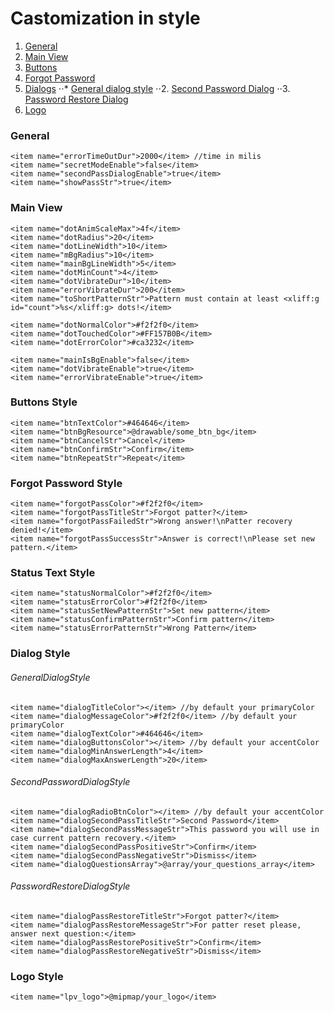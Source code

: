 # Castomization in style

1. [General](#general-style)
2. [Main View](#main-view)
3. [Buttons](#buttons-style)
4. [Forgot Password](#forgot-password-style)
5. [Dialogs](#dialog-style)
⋅⋅* [General dialog style](#generaldialogstyle)
⋅⋅2. [Second Password Dialog](#secondpassworddialogstyle)
⋅⋅3. [Password Restore Dialog](#passwordrestoredialogstyle)
6. [Logo](#logo-style)

### General
```
<item name="errorTimeOutDur">2000</item> //time in milis
<item name="secretModeEnable">false</item>
<item name="secondPassDialogEnable">true</item>
<item name="showPassStr">true</item>
```

### Main View
```
<item name="dotAnimScaleMax">4f</item>
<item name="dotRadius">20</item>
<item name="dotLineWidth">10</item>
<item name="mBgRadius">10</item>
<item name="mainBgLineWidth">5</item>
<item name="dotMinCount">4</item>
<item name="dotVibrateDur">10</item>
<item name="errorVibrateDur">200</item>
<item name="toShortPatternStr">Pattern must contain at least <xliff:g id="count">%s</xliff:g> dots!</item>

<item name="dotNormalColor">#f2f2f0</item>
<item name="dotTouchedColor">#FF157B0B</item>
<item name="dotErrorColor">#ca3232</item>

<item name="mainIsBgEnable">false</item>
<item name="dotVibrateEnable">true</item>
<item name="errorVibrateEnable">true</item>
```

### Buttons Style
```
<item name="btnTextColor">#464646</item> 
<item name="btnBgResource">@drawable/some_btn_bg</item>
<item name="btnCancelStr">Cancel</item>
<item name="btnConfirmStr">Confirm</item>
<item name="btnRepeatStr">Repeat</item>
```

### Forgot Password Style
``` 
<item name="forgotPassColor">#f2f2f0</item>
<item name="forgotPassTitleStr">Forgot patter?</item>
<item name="forgotPassFailedStr">Wrong answer!\nPatter recovery denied!</item>
<item name="forgotPassSuccessStr">Answer is correct!\nPlease set new pattern.</item>
```

### Status Text Style
```
<item name="statusNormalColor">#f2f2f0</item>
<item name="statusErrorColor">#f2f2f0</item>
<item name="statusSetNewPatternStr">Set new pattern</item>
<item name="statusConfirmPatternStr">Confirm pattern</item>
<item name="statusErrorPatternStr">Wrong Pattern</item>
```

### Dialog Style
###### GeneralDialogStyle
```
<item name="dialogTitleColor"></item> //by default your primaryColor
<item name="dialogMessageColor">#f2f2f0</item> //by default your primaryColor
<item name="dialogTextColor">#464646</item>
<item name="dialogButtonsColor"></item> //by default your accentColor
<item name="dialogMinAnswerLength">4</item>
<item name="dialogMaxAnswerLength">20</item>
```
###### SecondPasswordDialogStyle
```
<item name="dialogRadioBtnColor"></item> //by default your accentColor
<item name="dialogSecondPassTitleStr">Second Password</item>
<item name="dialogSecondPassMessageStr">This password you will use in case current pattern recovery.</item>
<item name="dialogSecondPassPositiveStr">Confirm</item>
<item name="dialogSecondPassNegativeStr">Dismiss</item>
<item name="dialogQuestionsArray">@array/your_questions_array</item>
```
###### PasswordRestoreDialogStyle
```
<item name="dialogPassRestoreTitleStr">Forgot patter?</item>
<item name="dialogPassRestoreMessageStr">For patter reset please, answer next question:</item>
<item name="dialogPassRestorePositiveStr">Confirm</item>
<item name="dialogPassRestoreNegativeStr">Dismiss</item>
```
### Logo Style
```
<item name="lpv_logo">@mipmap/your_logo</item>
```
